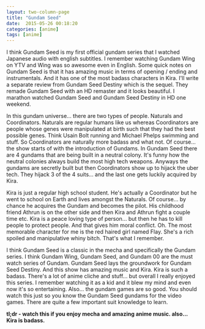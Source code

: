 ```yaml
---
layout: two-column-page 
title: "Gundam Seed"
date:  2015-05-26 00:18:20
categories: [anime]
tags: [anime]
---
```

I think Gundam Seed is my first official gundam series that I watched Japanese audio with english subtitles. I remember watching Gundam Wing on YTV and Wing was so awesome even in English. Some quick notes on Gundam Seed is that it has amazing music in terms of opening / ending and instrumentals. And it has one of the most badass characters in Kira. I'll write a separate review from Gundam Seed Destiny which is the sequel. They remade Gundam Seed with an HD remaster and it looks beautiful. I marathon watched Gundam Seed and Gundam Seed Destiny in HD one weekend.

In this gundam universe... there are two types of people. Naturals and Coordinators. Naturals are regular humans like us whereas Coordinators are people whose genes were manipulated at birth such that they had the best possible genes. Think Usain Bolt running and Michael Phelps swimming and stuff. So Coordinators are naturally more badass and what not. Of course... the show starts of with the introduction of Gundams. In Gundam Seed there are 4 gundams that are being built in a neutral colony. It's funny how the neutral colonies always build the most high tech weapons. Anyways the gundams are secretly built but then Coordinators show up to hijack the uber tech. They hijack 3 of the 4 suits... and the last one gets luckily acquired by Kira.

Kira is just a regular high school student. He's actually a Coordinator but he went to school on Earth and lives amongst the Naturals. Of course... by chance he acquires the Gundam and becomes the pilot. His childhood friend Athrun is on the other side and then Kira and Athrun fight a couple time etc. Kira is a peace loving type of person... but then he has to kill people to protect people. And that gives him moral conflict. Oh. The most memorable character for me is the red haired girl named Flay. She's a rich spoiled and manipulative whiny bitch. That's what I remember. 

I think Gundam Seed is a classic in the mecha and specifically the Gundam series. I think Gundam Wing, Gundam Seed, and Gundam 00 are the must watch series of Gundam. Gundam Seed lays the groundwork for Gundam Seed Destiny. And this show has amazing music and Kira. Kira is such a badass. There's a lot of anime cliche and stuff... but overall I really enjoyed this series. I remember watching it as a kid and it blew my mind and even now it's so entertaining. Also... the gundam games are so good. You should watch this just so you know the Gundam Seed gundams for the video games. There are quite a few important suit knowledge to learn.

**tl;dr - watch this if you enjoy mecha and amazing anime music. also... Kira is badass.**


